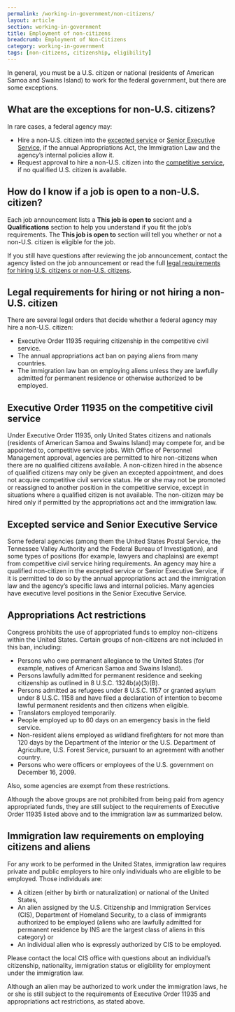 ```yaml
---
permalink: /working-in-government/non-citizens/
layout: article
section: working-in-government
title: Employment of non-citizens
breadcrumb: Employment of Non-Citizens
category: working-in-government
tags: [non-citizens, citizenship, eligibility]
---
```


In general, you must be a U.S. citizen or national (residents of American Samoa and Swains Island) to work for the federal government, but there are some exceptions. 

## What are the exceptions for non-U.S. citizens?
In rare cases, a federal agency may:
* Hire a non-U.S. citizen into the [excepted service](../service/) or [Senior Executive Service](../service/), if the annual Appropriations Act, the Immigration Law and the agency’s internal policies allow it.
* Request approval to hire a non-U.S. citizen into the [competitive service](../service/), if no qualified U.S. citizen is available. 

## How do I know if a job is open to a non-U.S. citizen?
Each job announcement lists a **This job is open to** seciont and a **Qualifications** section to help you understand if you fit the job’s requirements. The **This job is open to** section will tell you whether or not a non-U.S. citizen is eligible for the job.

If you still have questions after reviewing the job announcement, contact the agency listed on the job announcement or read the full [legal requirements for hiring U.S. citizens or non-U.S. citizens](#legal-requirements-for-hiring-or-not-hiring-a-non-us-citizen).

## Legal requirements for hiring or not hiring a non-U.S. citizen
There are several legal orders that decide whether a federal agency may hire a non-U.S. citizen: 
* Executive Order 11935 requiring citizenship in the competitive civil service.
* The annual appropriations act ban on paying aliens from many countries.
* The immigration law ban on employing aliens unless they are lawfully admitted for permanent residence or otherwise authorized to be employed.

## Executive Order 11935 on the competitive civil service
Under Executive Order 11935, only United States citizens and nationals (residents of American Samoa and Swains Island) may compete for, and be appointed to, competitive service jobs. With Office of Personnel Management approval, agencies are permitted to hire non-citizens when there are no qualified citizens available. A non-citizen hired in the absence of qualified citizens may only be given an excepted appointment, and does not acquire competitive civil service status. He or she may not be promoted or reassigned to another position in the competitive service, except in situations where a qualified citizen is not available. The non-citizen may be hired only if permitted by the appropriations act and the immigration law.


## Excepted service and Senior Executive Service
Some federal agencies (among them the United States Postal Service, the Tennessee Valley Authority and the Federal Bureau of Investigation), and some types of positions (for example, lawyers and chaplains) are exempt from competitive civil service hiring requirements. An agency may hire a qualified non-citizen in the excepted service or Senior Executive Service, if it is permitted to do so by the annual appropriations act and the immigration law and the agency’s specific laws and internal policies.
Many agencies have executive level positions in the Senior Executive Service.

## Appropriations Act restrictions
Congress prohibits the use of appropriated funds to employ non-citizens within the United States. Certain groups of non-citizens are not included in this ban, including:
* Persons who owe permanent allegiance to the United States (for example, natives of American Samoa and Swains Island).
* Persons lawfully admitted for permanent residence and seeking citizenship as outlined in 8 U.S.C. 1324b(a)(3)(B).
* Persons admitted as refugees under 8 U.S.C. 1157 or granted asylum under 8 U.S.C. 1158 and have filed a declaration of intention to become lawful permanent residents and then citizens when eligible.
* Translators employed temporarily.
* People employed up to 60 days on an emergency basis in the field service.
* Non-resident aliens employed as wildland firefighters for not more than 120 days by the Department of the Interior or the U.S. Department of Agriculture, U.S. Forest Service, pursuant to an agreement with another country.
* Persons who were officers or employees of the U.S. government on December 16, 2009.

Also, some agencies are exempt from these restrictions.

Although the above groups are not prohibited from being paid from agency appropriated funds, they are still subject to the requirements of Executive Order 11935 listed above and to the immigration law as summarized below.

## Immigration law requirements on employing citizens and aliens
For any work to be performed in the United States, immigration law requires private and public employers to hire only individuals who are eligible to be employed. Those individuals are:
* A citizen (either by birth or naturalization) or national of the United States,
* An alien assigned by the U.S. Citizenship and Immigration Services (CIS), Department of Homeland Security, to a class of immigrants authorized to be employed (aliens who are lawfully admitted for permanent residence by INS are the largest class of aliens in this category) or
* An individual alien who is expressly authorized by CIS to be employed. 

Please contact the local CIS office with questions about an individual’s citizenship, nationality, immigration status or eligibility for employment under the immigration law.

Although an alien may be authorized to work under the immigration laws, he or she is still subject to the requirements of Executive Order 11935 and appropriations act restrictions, as stated above.


